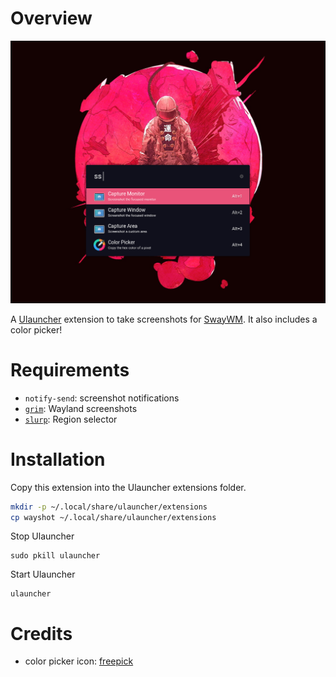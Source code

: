 # Overview

![Extension preview image](images/preview.png)

A [Ulauncher](https://github.com/Ulauncher/Ulauncher) extension to take screenshots for [SwayWM](https://github.com/swaywm/sway).
It also includes a color picker! 

# Requirements
- `notify-send`: screenshot notifications
- [`grim`](https://github.com/emersion/grim): Wayland screenshots
- [`slurp`](https://github.com/emersion/slurp): Region selector

# Installation
Copy this extension into the Ulauncher extensions folder.
```bash
mkdir -p ~/.local/share/ulauncher/extensions
cp wayshot ~/.local/share/ulauncher/extensions
```

Stop Ulauncher
```
sudo pkill ulauncher
```

Start Ulauncher
```
ulauncher
```

# Credits
- color picker icon: [freepick](https://www.flaticon.com/free-icon/color-picker_2547487?term=color%20picker&page=1&position=1)
